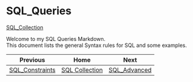 # SQL_Queries
[SQL_Collection](https://github.com/cshglobal99/SQL_Collection/blob/main/0.INTRODUCTION.md)

Welcome to my SQL Queries Markdown.  
This document lists the general Syntax rules for SQL and some examples.

| Previous | Home | Next |
|  :---:         |     :---:      |           :---:   |
| [SQL_Constraints](https://github.com/cshglobal99/SQL_Collection/blob/main/3.SQL_Constraints.md) |    [SQL Collection](https://github.com/cshglobal99/SQL_Collection/blob/main/0.INTRODUCTION.md) | [SQL_Advanced](https://github.com/cshglobal99/SQL_Collection/blob/main/5.SQL_Advanced.md)   |
